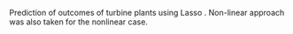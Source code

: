 Prediction of outcomes of turbine plants using Lasso . Non-linear approach was also taken for the nonlinear case.
